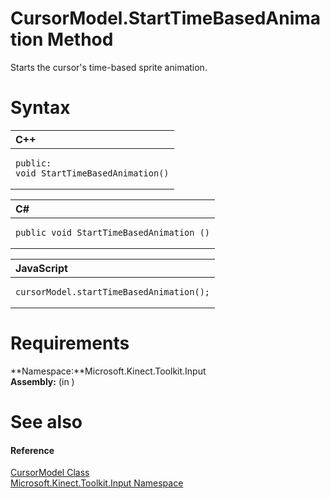 CursorModel.StartTimeBasedAnimation Method  
==========================================  

Starts the cursor's time-based sprite animation. <span id="syntaxSection"></span>

Syntax  
======  

<table>
<colgroup>
<col width="100%" />
</colgroup>
<thead>
<tr class="header">
<th align="left">C++</th>
</tr>
</thead>
<tbody>
<tr class="odd">
<td align="left"><pre><code>public:  
void StartTimeBasedAnimation()</code></pre></td>
</tr>
</tbody>
</table>

<table>
<colgroup>
<col width="100%" />
</colgroup>
<thead>
<tr class="header">
<th align="left">C#</th>
</tr>
</thead>
<tbody>
<tr class="odd">
<td align="left"><pre><code>public void StartTimeBasedAnimation ()</code></pre></td>
</tr>
</tbody>
</table>

<table>
<colgroup>
<col width="100%" />
</colgroup>
<thead>
<tr class="header">
<th align="left">JavaScript</th>
</tr>
</thead>
<tbody>
<tr class="odd">
<td align="left"><pre><code>cursorModel.startTimeBasedAnimation();</code></pre></td>
</tr>
</tbody>
</table>

<span id="requirements"></span>

Requirements  
============  

**Namespace:**Microsoft.Kinect.Toolkit.Input  
**Assembly:** (in )  

<span id="ID4EV"></span>

See also  
========  

<span id="ID4EX"></span>
#### Reference  

[CursorModel Class](../../CursorModel_Class.md)  
 [Microsoft.Kinect.Toolkit.Input Namespace](../../../Kinect.Toolkit.Input.md)  



<!--Please do not edit the data in the comment block below.-->
<!--
TOCTitle : StartTimeBasedAnimation Method
RLTitle : CursorModel.StartTimeBasedAnimation Method
KeywordK : StartTimeBasedAnimation method
KeywordK : CursorModel.StartTimeBasedAnimation method
KeywordF : Microsoft.Kinect.Toolkit.Input.CursorModel.StartTimeBasedAnimation
KeywordF : CursorModel.StartTimeBasedAnimation
KeywordF : StartTimeBasedAnimation
KeywordF : Microsoft.Kinect.Toolkit.Input.CursorModel.StartTimeBasedAnimation
KeywordA : M:Microsoft.Kinect.Toolkit.Input.CursorModel.StartTimeBasedAnimation
AssetID : M:Microsoft.Kinect.Toolkit.Input.CursorModel.StartTimeBasedAnimation
Locale : en-us
CommunityContent : 1
APIType : Managed
APILocation : 
APIName : Microsoft.Kinect.Toolkit.Input.CursorModel.StartTimeBasedAnimation
TargetOS : Windows
TopicType : kbSyntax
DevLang : VB
DevLang : CSharp
DevLang : JavaScript
DevLang : C++
DocSet : K4Wv2
ProjType : K4Wv2Proj
Technology : Kinect for Windows
Product : Kinect for Windows SDK v2
productversion : 20
-->
